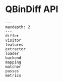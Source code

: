 # QBinDiff API

```{toctree}
---
maxdepth: 2
---
differ
visitor
features
extractor
loader
backend
mapping
matcher
passes
metrics
```
